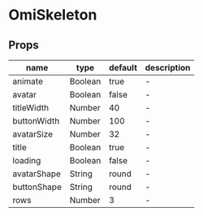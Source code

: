 # OmiSkeleton

## Props

| name        | type    | default | description |
| ----------- | ------- | ------- | ----------- |
| animate     | Boolean | true    | -           |
| avatar      | Boolean | false   | -           |
| titleWidth  | Number  | 40      | -           |
| buttonWidth | Number  | 100     | -           |
| avatarSize  | Number  | 32      | -           |
| title       | Boolean | true    | -           |
| loading     | Boolean | false   | -           |
| avatarShape | String  | round   | -           |
| buttonShape | String  | round   | -           |
| rows        | Number  | 3       | -           |
